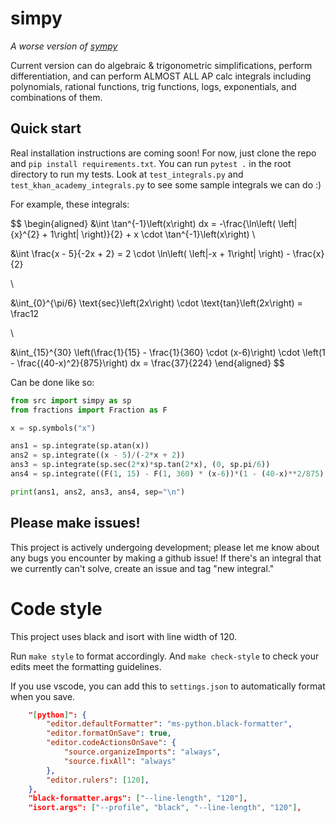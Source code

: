 # simpy

_A worse version of [sympy](https://www.sympy.org)_

Current version can do algebraic & trigonometric simplifications, perform differentiation, and can perform ALMOST ALL AP calc integrals including polynomials, rational functions, trig functions, logs, exponentials, and combinations of them.

## Quick start

Real installation instructions are coming soon! For now, just clone the repo and `pip install requirements.txt`. You can run `pytest .` in the root directory to run my tests. Look at `test_integrals.py` and `test_khan_academy_integrals.py` to see some sample integrals we can do :)

For example, these integrals:

$$
\begin{aligned}
&\int \tan^{-1}\left(x\right) dx = -\frac{\ln\left( \left|{x}^{2} + 1\right| \right)}{2} + x \cdot \tan^{-1}\left(x\right)
\\

&\int \frac{x - 5}{-2x + 2} = 2 \cdot \ln\left( \left|-x + 1\right| \right) - \frac{x}{2}

\\

&\int_{0}^{\pi/6} \text{sec}\left(2x\right) \cdot \text{tan}\left(2x\right) = \frac12

\\

&\int_{15}^{30} \left(\frac{1}{15} - \frac{1}{360} \cdot (x-6)\right) \cdot \left(1 - \frac{(40-x)^2}{875}\right) dx = \frac{37}{224}
\end{aligned}
$$

Can be done like so:

```python
from src import simpy as sp
from fractions import Fraction as F

x = sp.symbols("x")

ans1 = sp.integrate(sp.atan(x))
ans2 = sp.integrate((x - 5)/(-2*x + 2))
ans3 = sp.integrate(sp.sec(2*x)*sp.tan(2*x), (0, sp.pi/6))
ans4 = sp.integrate((F(1, 15) - F(1, 360) * (x-6))*(1 - (40-x)**2/875), (x, 15, 30))

print(ans1, ans2, ans3, ans4, sep="\n")
```

## Please make issues!

This project is actively undergoing development; please let me know about any bugs you encounter by making a github issue! If there's an integral that we currently can't solve, create an issue and tag "new integral."

# Code style

This project uses black and isort with line width of 120.

Run `make style` to format accordingly. And `make check-style` to check your edits meet the formatting guidelines.

If you use vscode, you can add this to `settings.json` to automatically format when you save.

```json
    "[python]": {
        "editor.defaultFormatter": "ms-python.black-formatter",
        "editor.formatOnSave": true,
        "editor.codeActionsOnSave": {
            "source.organizeImports": "always",
            "source.fixAll": "always"
        },
        "editor.rulers": [120],
    },
    "black-formatter.args": ["--line-length", "120"],
    "isort.args": ["--profile", "black", "--line-length", "120"],
```
